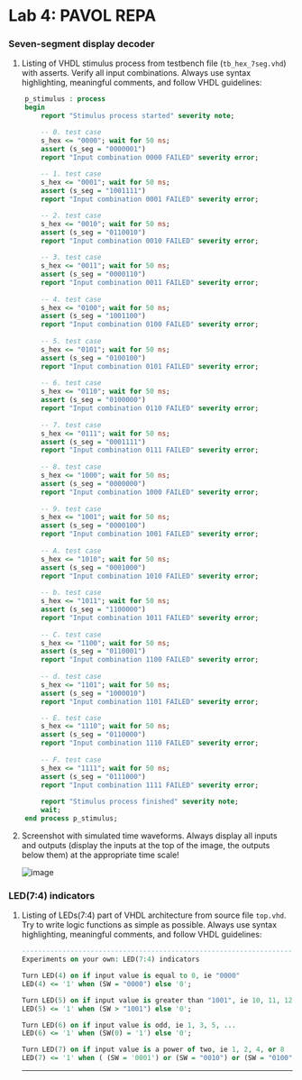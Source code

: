 # Lab 4: PAVOL REPA

### Seven-segment display decoder

1. Listing of VHDL stimulus process from testbench file (`tb_hex_7seg.vhd`) with asserts. Verify all input combinations. Always use syntax highlighting, meaningful comments, and follow VHDL guidelines:

```vhdl
    p_stimulus : process
    begin
        report "Stimulus process started" severity note;

        -- 0. test case
        s_hex <= "0000"; wait for 50 ns;
        assert (s_seg = "0000001")
        report "Input combination 0000 FAILED" severity error;
        
        -- 1. test case
        s_hex <= "0001"; wait for 50 ns;
        assert (s_seg = "1001111")
        report "Input combination 0001 FAILED" severity error;

        -- 2. test case
        s_hex <= "0010"; wait for 50 ns;
        assert (s_seg = "0110010")
        report "Input combination 0010 FAILED" severity error;
        
        -- 3. test case
        s_hex <= "0011"; wait for 50 ns;
        assert (s_seg = "0000110")
        report "Input combination 0011 FAILED" severity error;
        
        -- 4. test case
        s_hex <= "0100"; wait for 50 ns;
        assert (s_seg = "1001100")
        report "Input combination 0100 FAILED" severity error;
        
        -- 5. test case
        s_hex <= "0101"; wait for 50 ns;
        assert (s_seg = "0100100")
        report "Input combination 0101 FAILED" severity error;
        
        -- 6. test case
        s_hex <= "0110"; wait for 50 ns;
        assert (s_seg = "0100000")
        report "Input combination 0110 FAILED" severity error;
        
        -- 7. test case
        s_hex <= "0111"; wait for 50 ns;
        assert (s_seg = "0001111")
        report "Input combination 0111 FAILED" severity error;
        
        -- 8. test case
        s_hex <= "1000"; wait for 50 ns;
        assert (s_seg = "0000000")
        report "Input combination 1000 FAILED" severity error;
        
        -- 9. test case
        s_hex <= "1001"; wait for 50 ns;
        assert (s_seg = "0000100")
        report "Input combination 1001 FAILED" severity error;
        
        -- A. test case
        s_hex <= "1010"; wait for 50 ns;
        assert (s_seg = "0001000")
        report "Input combination 1010 FAILED" severity error;
        
        -- b. test case
        s_hex <= "1011"; wait for 50 ns;
        assert (s_seg = "1100000")
        report "Input combination 1011 FAILED" severity error;
        
        -- C. test case
        s_hex <= "1100"; wait for 50 ns;
        assert (s_seg = "0110001")
        report "Input combination 1100 FAILED" severity error;
        
        -- d. test case
        s_hex <= "1101"; wait for 50 ns;
        assert (s_seg = "1000010")
        report "Input combination 1101 FAILED" severity error;

        -- E. test case
        s_hex <= "1110"; wait for 50 ns;
        assert (s_seg = "0110000")
        report "Input combination 1110 FAILED" severity error;
        
        -- F. test case
        s_hex <= "1111"; wait for 50 ns;
        assert (s_seg = "0111000")
        report "Input combination 1111 FAILED" severity error;
        
        report "Stimulus process finished" severity note;
        wait;
    end process p_stimulus;
```

2. Screenshot with simulated time waveforms. Always display all inputs and outputs (display the inputs at the top of the image, the outputs below them) at the appropriate time scale!
   
   ![image](https://user-images.githubusercontent.com/99768688/157429963-5b6a6236-f8d5-45ae-8037-f8f3686d6e04.png)

### LED(7:4) indicators

1. Listing of LEDs(7:4) part of VHDL architecture from source file `top.vhd`. Try to write logic functions as simple as possible. Always use syntax highlighting, meaningful comments, and follow VHDL guidelines:

    ```vhdl
    --------------------------------------------------------------------
    Experiments on your own: LED(7:4) indicators

    Turn LED(4) on if input value is equal to 0, ie "0000"
    LED(4) <= '1' when (SW = "0000") else '0'; 

    Turn LED(5) on if input value is greater than "1001", ie 10, 11, 12, ...
    LED(5) <= '1' when (SW > "1001") else '0'; 

    Turn LED(6) on if input value is odd, ie 1, 3, 5, ...
    LED(6) <= '1' when (SW(0) = '1') else '0';

    Turn LED(7) on if input value is a power of two, ie 1, 2, 4, or 8
    LED(7) <= '1' when ( (SW = '0001') or (SW = "0010") or (SW = "0100") or (SW = "1000") ) else '0';
    ```
    --------------------------------------------------------------------
